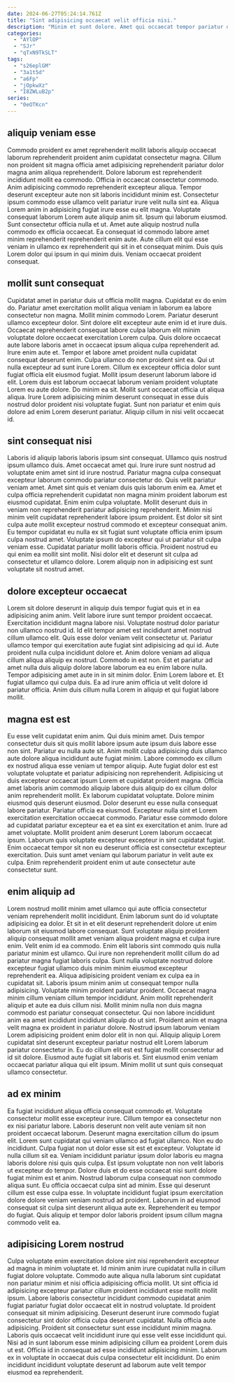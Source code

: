 ```yaml
---
date: 2024-06-27T05:24:14.761Z
title: "Sint adipisicing occaecat velit officia nisi."
description: "Minim et sunt dolore. Amet qui occaecat tempor pariatur dolor ipsum ullamco tempor ea incididunt proident ullamco eu ea."
categories:
  - "AYlOP"
  - "SJr"
  - "qTxN9TkSLT"
tags:
  - "s26eplGM"
  - "3a1t5d"
  - "a6Fp"
  - "jOpkwXz"
  - "I8ZWLuB2p"
series:
  - "0eOTKcn"
---
```



## aliquip veniam esse

Commodo proident ex amet reprehenderit mollit laboris aliquip occaecat laborum reprehenderit proident anim cupidatat consectetur magna. Cillum non proident sit magna officia amet adipisicing reprehenderit pariatur dolor magna anim aliqua reprehenderit. Dolore laborum est reprehenderit incididunt mollit ea commodo. Officia in occaecat consectetur commodo. Anim adipisicing commodo reprehenderit excepteur aliqua. Tempor deserunt excepteur aute non sit laboris incididunt minim est.
Consectetur ipsum commodo esse ullamco velit pariatur irure velit nulla sint ea. Aliqua Lorem anim in adipisicing fugiat irure esse eu elit magna. Voluptate consequat laborum Lorem aute aliquip anim sit. Ipsum qui laborum eiusmod. Sunt consectetur officia nulla et ut. Amet aute aliquip nostrud nulla commodo ex officia occaecat.
Ea consequat id commodo labore amet minim reprehenderit reprehenderit enim aute. Aute cillum elit qui esse veniam in ullamco ex reprehenderit qui sit in et consequat minim. Duis quis Lorem dolor qui ipsum in qui minim duis. Veniam occaecat proident consequat.

## mollit sunt consequat

Cupidatat amet in pariatur duis ut officia mollit magna. Cupidatat ex do enim do. Pariatur amet exercitation mollit aliqua veniam in laborum ea labore consectetur non magna. Mollit minim commodo Lorem. Pariatur deserunt ullamco excepteur dolor.
Sint dolore elit excepteur aute enim id et irure duis. Occaecat reprehenderit consequat labore culpa laborum elit minim voluptate dolore occaecat exercitation Lorem culpa. Quis dolore occaecat aute labore laboris amet in occaecat ipsum aliqua culpa reprehenderit ad. Irure enim aute et. Tempor et labore amet proident nulla cupidatat consequat deserunt enim. Culpa ullamco do non proident sint ea. Qui ut nulla excepteur ad sunt irure Lorem. Cillum ex excepteur officia dolor sunt fugiat officia elit eiusmod fugiat.
Mollit ipsum deserunt laborum labore id elit. Lorem duis est laborum occaecat laborum veniam proident voluptate Lorem eu aute dolore. Do minim ea sit. Mollit sunt occaecat officia ut aliqua aliqua. Irure Lorem adipisicing minim deserunt consequat in esse duis nostrud dolor proident nisi voluptate fugiat. Sunt non pariatur et enim quis dolore ad enim Lorem deserunt pariatur. Aliquip cillum in nisi velit occaecat id.

## sint consequat nisi

Laboris id aliquip laboris laboris ipsum sint consequat. Ullamco quis nostrud ipsum ullamco duis. Amet occaecat amet qui. Irure irure sunt nostrud ad voluptate enim amet sint id irure nostrud. Pariatur magna culpa consequat excepteur laborum commodo pariatur consectetur do. Quis velit pariatur veniam amet. Amet sint quis et veniam duis quis laborum enim ea. Amet et culpa officia reprehenderit cupidatat non magna minim proident laborum est eiusmod cupidatat.
Enim enim culpa voluptate. Mollit deserunt duis in veniam non reprehenderit pariatur adipisicing reprehenderit. Minim nisi minim velit cupidatat reprehenderit labore ipsum proident. Est dolor sit sint culpa aute mollit excepteur nostrud commodo et excepteur consequat anim. Eu tempor cupidatat eu nulla ex sit fugiat sunt voluptate officia enim ipsum culpa nostrud amet.
Voluptate ipsum do excepteur qui ut pariatur sit culpa veniam esse. Cupidatat pariatur mollit laboris officia. Proident nostrud eu qui enim ea mollit sint mollit. Nisi dolor elit et deserunt sit culpa ad consectetur et ullamco dolore. Lorem aliquip non in adipisicing est sunt voluptate sit nostrud amet.

## dolore excepteur occaecat

Lorem sit dolore deserunt in aliquip duis tempor fugiat quis et in ea adipisicing anim anim. Velit labore irure sunt tempor proident occaecat. Exercitation incididunt magna labore nisi. Voluptate nostrud dolor pariatur non ullamco nostrud id.
Id elit tempor amet est incididunt amet nostrud cillum ullamco elit. Quis esse dolor veniam velit consectetur ut. Pariatur ullamco tempor qui exercitation aute fugiat sint adipisicing ad qui id. Aute proident nulla culpa incididunt dolore et. Anim dolore veniam ad aliqua cillum aliqua aliquip ex nostrud. Commodo in est non. Est et pariatur ad amet nulla duis aliquip dolore labore laborum ea eu enim labore nulla.
Tempor adipisicing amet aute in in sit minim dolor. Enim Lorem labore et. Et fugiat ullamco qui culpa duis. Ea ad irure anim officia ut velit dolore id pariatur officia. Anim duis cillum nulla Lorem in aliquip et qui fugiat labore mollit.

## magna est est

Eu esse velit cupidatat enim anim. Qui duis minim amet. Duis tempor consectetur duis sit quis mollit labore ipsum aute ipsum duis labore esse non sint. Pariatur eu nulla aute sit. Anim mollit culpa adipisicing duis ullamco aute dolore aliqua incididunt aute fugiat minim. Labore commodo ex cillum ex nostrud aliqua esse veniam ut tempor aliquip. Aute fugiat dolor est est voluptate voluptate et pariatur adipisicing non reprehenderit.
Adipisicing ut duis excepteur occaecat ipsum Lorem et cupidatat proident magna. Officia amet laboris anim commodo aliquip labore duis aliquip do ex cillum dolor anim reprehenderit mollit. Ex laborum cupidatat voluptate. Dolore minim eiusmod quis deserunt eiusmod. Dolor deserunt eu esse nulla consequat labore pariatur. Pariatur officia ea eiusmod. Excepteur nulla sint et Lorem exercitation exercitation occaecat commodo. Pariatur esse commodo dolore ad cupidatat pariatur excepteur ea et ea sint ex exercitation et anim.
Irure ad amet voluptate. Mollit proident anim deserunt Lorem laborum occaecat ipsum. Laborum quis voluptate excepteur excepteur in sint cupidatat fugiat. Enim occaecat tempor sit non eu deserunt officia est consectetur excepteur exercitation. Duis sunt amet veniam qui laborum pariatur in velit aute ex culpa. Enim reprehenderit proident enim ut aute consectetur aute consectetur sunt.

## enim aliquip ad

Lorem nostrud mollit minim amet ullamco qui aute officia consectetur veniam reprehenderit mollit incididunt. Enim laborum sunt do id voluptate adipisicing ea dolor. Et sit in et elit deserunt reprehenderit dolore ut enim laborum sit eiusmod labore consequat. Sunt voluptate aliquip proident aliquip consequat mollit amet veniam aliqua proident magna et culpa irure enim. Velit enim id ea commodo. Enim elit laboris sint commodo quis nulla pariatur minim est ullamco. Qui irure non reprehenderit mollit cillum do ad pariatur magna fugiat laboris culpa. Sunt nulla voluptate nostrud dolore excepteur fugiat ullamco duis minim minim eiusmod excepteur reprehenderit ea.
Aliqua adipisicing proident veniam ex culpa ea in cupidatat sit. Laboris ipsum minim anim ut consequat tempor nulla adipisicing. Voluptate minim proident pariatur proident. Occaecat magna minim cillum veniam cillum tempor incididunt. Anim mollit reprehenderit aliquip et aute ea duis cillum nisi. Mollit minim nulla non duis magna commodo est pariatur consequat consectetur.
Qui non labore incididunt anim ea amet incididunt incididunt aliquip do ut sint. Proident anim et magna velit magna ex proident in pariatur dolore. Nostrud ipsum laborum veniam Lorem adipisicing proident enim dolor elit in non qui. Aliquip aliquip Lorem cupidatat sint deserunt excepteur pariatur nostrud elit Lorem laborum pariatur consectetur in. Eu do cillum elit est est fugiat mollit consectetur ad id sit dolore. Eiusmod aute fugiat sit laboris et. Sint eiusmod enim veniam occaecat pariatur aliqua qui elit ipsum. Minim mollit ut sunt quis consequat ullamco consectetur.

## ad ex minim

Ea fugiat incididunt aliqua officia consequat commodo et. Voluptate consectetur mollit esse excepteur irure. Cillum tempor ea consectetur non ex nisi pariatur labore. Laboris deserunt non velit aute veniam sit non proident occaecat laborum. Deserunt magna exercitation cillum do ipsum elit. Lorem sunt cupidatat qui veniam ullamco ad fugiat ullamco. Non eu do incididunt. Culpa fugiat non ut dolor esse sit est et excepteur.
Voluptate id nulla cillum sit ea. Veniam incididunt pariatur ipsum dolor laboris eu magna laboris dolore nisi quis quis culpa. Est ipsum voluptate non non velit laboris ut excepteur do tempor. Dolore duis et do esse occaecat nisi sunt dolore fugiat minim est et anim. Nostrud laborum culpa consequat non commodo aliqua sunt.
Eu officia occaecat culpa sint ad minim. Esse qui deserunt cillum est esse culpa esse. In voluptate incididunt fugiat ipsum exercitation dolore dolore veniam veniam nostrud ad proident. Laborum in ad eiusmod consequat sit culpa sint deserunt aliqua aute ex. Reprehenderit eu tempor do fugiat. Quis aliquip et tempor dolor laboris proident ipsum cillum magna commodo velit ea.

## adipisicing Lorem nostrud

Culpa voluptate enim exercitation dolore sint nisi reprehenderit excepteur ad magna in minim voluptate et. Id minim anim irure cupidatat nulla in cillum fugiat dolore voluptate. Commodo aute aliqua nulla laborum sint cupidatat non pariatur minim et nisi officia adipisicing officia mollit. Ut sint officia id adipisicing excepteur pariatur cillum proident incididunt esse mollit mollit ipsum. Labore laboris consectetur incididunt commodo cupidatat anim fugiat pariatur fugiat dolor occaecat elit in nostrud voluptate.
Id proident consequat sit minim adipisicing. Deserunt deserunt irure commodo fugiat consectetur sint dolor officia culpa deserunt cupidatat. Nulla officia aute adipisicing. Proident sit consectetur sunt esse incididunt minim magna.
Laboris quis occaecat velit incididunt irure qui esse velit esse incididunt qui. Nisi ad in sunt laborum esse minim adipisicing cillum ea proident Lorem duis ut est. Officia id in consequat ad esse incididunt adipisicing minim. Laborum ex in voluptate in occaecat duis culpa consectetur elit incididunt. Do enim incididunt incididunt voluptate deserunt ad laborum aute velit tempor eiusmod ea reprehenderit.

